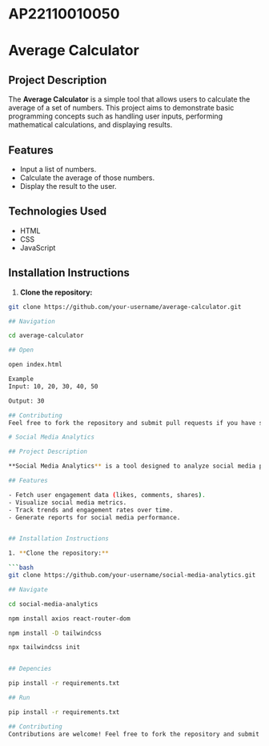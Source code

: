 # AP22110010050
# Average Calculator

## Project Description

The **Average Calculator** is a simple tool that allows users to calculate the average of a set of numbers. This project aims to demonstrate basic programming concepts such as handling user inputs, performing mathematical calculations, and displaying results.

## Features

- Input a list of numbers.
- Calculate the average of those numbers.
- Display the result to the user.

## Technologies Used

- HTML
- CSS
- JavaScript

## Installation Instructions

1. **Clone the repository:**

```bash
git clone https://github.com/your-username/average-calculator.git

## Navigation

cd average-calculator

## Open

open index.html

Example
Input: 10, 20, 30, 40, 50

Output: 30

## Contributing
Feel free to fork the repository and submit pull requests if you have suggestions for improvements.

# Social Media Analytics

## Project Description

**Social Media Analytics** is a tool designed to analyze social media performance by pulling data from various platforms (e.g., Twitter, Instagram) and visualizing it. It provides insights into user engagement, trends, and growth.

## Features

- Fetch user engagement data (likes, comments, shares).
- Visualize social media metrics.
- Track trends and engagement rates over time.
- Generate reports for social media performance.


## Installation Instructions

1. **Clone the repository:**

```bash
git clone https://github.com/your-username/social-media-analytics.git

## Navigate

cd social-media-analytics

npm install axios react-router-dom

npm install -D tailwindcss

npx tailwindcss init


## Depencies

pip install -r requirements.txt

## Run

pip install -r requirements.txt

## Contributing
Contributions are welcome! Feel free to fork the repository and submit a pull request for any improvements or bug fixes.


